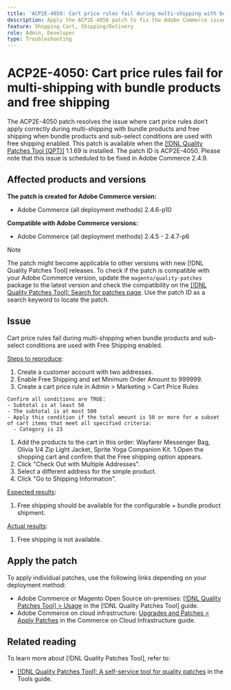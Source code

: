 ```yaml
---
title: 'ACP2E-4050: Cart price rules fail during multi-shipping with bundle products and free shipping'
description: Apply the ACP2E-4050 patch to fix the Adobe Commerce issue where Free Shipping is not applied when using Multiple Addresses checkout with specific cart rule conditions and products with specific prices.
feature: Shopping Cart, Shipping/Delivery
role: Admin, Developer
type: Troubleshooting 
---
```


# ACP2E-4050: Cart price rules fail for multi-shipping with bundle products and free shipping

The ACP2E-4050 patch resolves the issue where cart price rules don’t apply correctly during multi-shipping with bundle products and free shipping when bundle products and sub-select conditions are used with free shipping enabled. This patch is available when the [[!DNL Quality Patches Tool (QPT)]](/help/tools/quality-patches-tool/quality-patches-tool-to-self-serve-quality-patches.md) 1.1.69 is installed. The patch ID is ACP2E-4050. Please note that this issue is scheduled to be fixed in Adobe Commerce 2.4.9.

## Affected products and versions

**The patch is created for Adobe Commerce version:**

* Adobe Commerce (all deployment methods) 2.4.6-p10

**Compatible with Adobe Commerce versions:**

* Adobe Commerce (all deployment methods) 2.4.5 - 2.4.7-p6

>[!NOTE]
>
>The patch might become applicable to other versions with new [!DNL Quality Patches Tool] releases. To check if the patch is compatible with your Adobe Commerce version, update the `magento/quality-patches` package to the latest version and check the compatibility on the [[!DNL Quality Patches Tool]: Search for patches page](https://experienceleague.adobe.com/tools/commerce-quality-patches/index.html). Use the patch ID as a search keyword to locate the patch.

## Issue

Cart price rules fail during multi-shipping when bundle products and sub-select conditions are used with Free Shipping enabled.

<u>Steps to reproduce</u>:

1. Create a customer account with two addresses.
1. Enable Free Shipping and set Minimum Order Amount to 999999.
1. Create a cart price rule in Admin > Marketing > Cart Price Rules

```
Confirm all conditions are TRUE:
- Subtotal is at least 50
- The subtotal is at most 500
- Apply this condition if the total amount is 50 or more for a subset of cart items that meet all specified criteria:
  - Category is 23
```

1. Add the products to the cart in this order: Wayfarer Messenger Bag, Olivia 1/4 Zip Light Jacket, Sprite Yoga Companion Kit.
1.Open the shopping cart and confirm that the Free shipping option appears.
1. Click "Check Out with Multiple Addresses".
1. Select a different address for the simple product.
1. Click "Go to Shipping Information".

<u>Expected results</u>:

1. Free shipping should be available for the configurable + bundle product shipment.

<u>Actual results</u>:

1. Free shipping is not available.

## Apply the patch

To apply individual patches, use the following links depending on your deployment method:

* Adobe Commerce or Magento Open Source on-premises: [[!DNL Quality Patches Tool] > Usage](/help/tools/quality-patches-tool/usage.md) in the [!DNL Quality Patches Tool] guide.
* Adobe Commerce on cloud infrastructure: [Upgrades and Patches > Apply Patches](https://experienceleague.adobe.com/docs/commerce-cloud-service/user-guide/develop/upgrade/apply-patches.html) in the Commerce on Cloud Infrastructure guide.

## Related reading

To learn more about [!DNL Quality Patches Tool], refer to:

* [[!DNL Quality Patches Tool]: A self-service tool for quality patches](/help/tools/quality-patches-tool/quality-patches-tool-to-self-serve-quality-patches.md) in the Tools guide.
